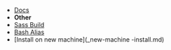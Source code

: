 <!-- docs/_sidebar.md -->
<!-- - [Get started](_get-started.md) -->
- [Docs](/)
- **Other**
- [Sass Build](_sass-build.md)
- [Bash Alias](_bash-alias.md)
- [Install on new machine](_new-machine -install.md)
